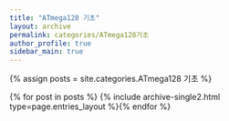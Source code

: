 ```yaml
---
title: "ATmega128 기초"
layout: archive
permalink: categories/ATmega128기초
author_profile: true
sidebar_main: true
---
```


{% assign posts = site.categories.ATmega128 기초 %}

{% for post in posts %} {% include archive-single2.html type=page.entries_layout %}{% endfor %}
